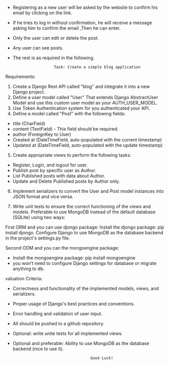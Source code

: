 
- Registering as a new user will be asked by the website to confirm his email by clicking on the link.
- If he tries to log in without confirmation, he will receive a message asking him to confirm the email ,Then he can enter.
- Only the user can edit or delete the post.
- Any user can see posts.
- The rest is as required in the following.


                        Task: Create a simple blog application
Requirements:
1. Create a Django Rest API called "blog" and integrate it into a new Django
project.
2. Define a user model called "User" That extends Django AbstractUser Model
and use this custom user model as your AUTH_USER_MODEL.
3. Use Token Authentication system for you authenticated your API.
4. Define a model called "Post" with the following fields:

- title (CharField)
- content (TextField) - This field should be required.
- author (ForeignKey to User)
- Created at (DateTimeField, auto-populated with the current timestamp)
- Updated at (DateTimeField, auto-populated with the update timestamp)

5. Create appropriate views to perform the following tasks:
- Register, Login, and logout for user.
- Publish post by specific user as Author.
- List Published posts with data about Author.
- Update and Delete Published posts by Author only.

6. Implement serializers to convert the User and Post model instances into JSON
format and vice versa.


7. Write unit tests to ensure the correct functioning of the views and models.
Preferable to use MongoDB instead of the default database (SQLite) using two ways:

First ORM and you can use djongo package:
Install the djongo package: pip install djongo.
Configure Django to use MongoDB as the database backend in the project's settings.py
file.


Second ODM and you can the mongoengine package:
- Install the mongoengine package: pip install mongoengine
- you won’t need to configure Django settings for database or migrate anything to db.


valuation Criteria:

- Correctness and functionality of the implemented models, views, and serializers.
- Proper usage of Django's best practices and conventions.
- Error handling and validation of user input.
- All should be pushed to a github repository.
- Optional: write unite tests for all implemented views.
- Optional and preferable: Ability to use MongoDB as the database backend (nice to use it).
                            
                            
                                        Good Luck!
